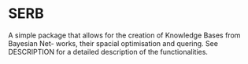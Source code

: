 # SERB
A simple package that allows for the creation of Knowledge Bases from Bayesian Net- works, their spacial optimisation and quering.
See DESCRIPTION for a detailed description of the functionalities.
